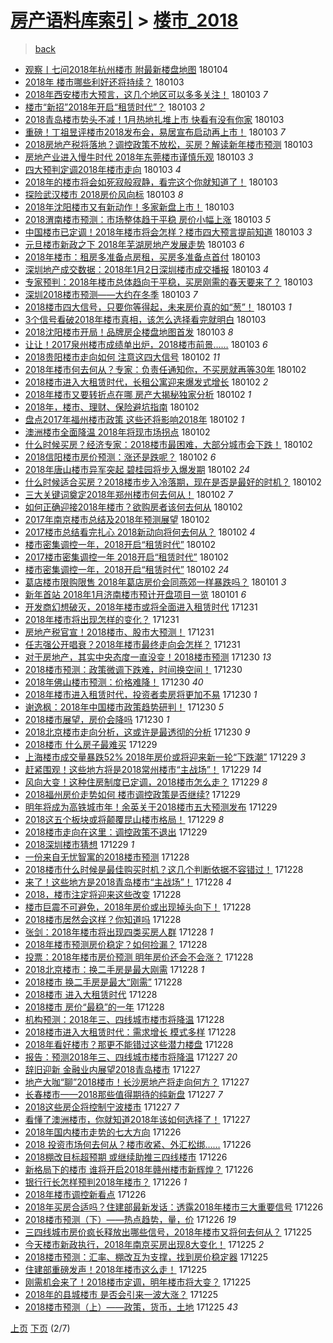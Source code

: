 [房产语料库索引](../../README.md)  > [楼市_2018](楼市_2018.md)
====
> [back](../README.md)

- [观察丨七问2018年杭州楼市 附最新楼盘地图](http://jkwz.applinzi.com/ittc/7054622946260157457.html#%E8%A7%82%E5%AF%9F%E4%B8%A8%E4%B8%83%E9%97%AE2018%E5%B9%B4%E6%9D%AD%E5%B7%9E%E6%A5%BC%E5%B8%82+%E9%99%84%E6%9C%80%E6%96%B0%E6%A5%BC%E7%9B%98%E5%9C%B0%E5%9B%BE) 180104  
- [2018年 楼市哪些利好还将持续？](http://jkwz.applinzi.com/ittc/7054455933327901702.html#2018%E5%B9%B4+%E6%A5%BC%E5%B8%82%E5%93%AA%E4%BA%9B%E5%88%A9%E5%A5%BD%E8%BF%98%E5%B0%86%E6%8C%81%E7%BB%AD%EF%BC%9F) 180103  
- [2018年西安楼市大预言，这几个地区可以多多关注！](http://jkwz.applinzi.com/ittc/7054441029862687761.html#2018%E5%B9%B4%E8%A5%BF%E5%AE%89%E6%A5%BC%E5%B8%82%E5%A4%A7%E9%A2%84%E8%A8%80%EF%BC%8C%E8%BF%99%E5%87%A0%E4%B8%AA%E5%9C%B0%E5%8C%BA%E5%8F%AF%E4%BB%A5%E5%A4%9A%E5%A4%9A%E5%85%B3%E6%B3%A8%EF%BC%81) 180103 *7* 
- [楼市“新招”2018年开启“租赁时代”？](http://jkwz.applinzi.com/ittc/7054427573130363914.html#%E6%A5%BC%E5%B8%82%E2%80%9C%E6%96%B0%E6%8B%9B%E2%80%9D2018%E5%B9%B4%E5%BC%80%E5%90%AF%E2%80%9C%E7%A7%9F%E8%B5%81%E6%97%B6%E4%BB%A3%E2%80%9D%EF%BC%9F) 180103 *2* 
- [2018青岛楼市势头不减！1月热地扎堆上市 快看有没有你家](http://jkwz.applinzi.com/ittc/7054414964939293707.html#2018%E9%9D%92%E5%B2%9B%E6%A5%BC%E5%B8%82%E5%8A%BF%E5%A4%B4%E4%B8%8D%E5%87%8F%EF%BC%811%E6%9C%88%E7%83%AD%E5%9C%B0%E6%89%8E%E5%A0%86%E4%B8%8A%E5%B8%82+%E5%BF%AB%E7%9C%8B%E6%9C%89%E6%B2%A1%E6%9C%89%E4%BD%A0%E5%AE%B6) 180103  
- [重磅！丁祖昱评楼市2018发布会，易居宣布启动再上市！](http://jkwz.applinzi.com/ittc/7054394567908918283.html#%E9%87%8D%E7%A3%85%EF%BC%81%E4%B8%81%E7%A5%96%E6%98%B1%E8%AF%84%E6%A5%BC%E5%B8%822018%E5%8F%91%E5%B8%83%E4%BC%9A%EF%BC%8C%E6%98%93%E5%B1%85%E5%AE%A3%E5%B8%83%E5%90%AF%E5%8A%A8%E5%86%8D%E4%B8%8A%E5%B8%82%EF%BC%81) 180103 *7* 
- [2018房地产税将落地？调控政策不放松，买房？解读新年楼市预测](http://jkwz.applinzi.com/ittc/7054377360613180427.html#2018%E6%88%BF%E5%9C%B0%E4%BA%A7%E7%A8%8E%E5%B0%86%E8%90%BD%E5%9C%B0%EF%BC%9F%E8%B0%83%E6%8E%A7%E6%94%BF%E7%AD%96%E4%B8%8D%E6%94%BE%E6%9D%BE%EF%BC%8C%E4%B9%B0%E6%88%BF%EF%BC%9F%E8%A7%A3%E8%AF%BB%E6%96%B0%E5%B9%B4%E6%A5%BC%E5%B8%82%E9%A2%84%E6%B5%8B) 180103  
- [房地产业进入慢牛时代 2018年东莞楼市谨慎乐观](http://jkwz.applinzi.com/ittc/7054371192578769937.html#%E6%88%BF%E5%9C%B0%E4%BA%A7%E4%B8%9A%E8%BF%9B%E5%85%A5%E6%85%A2%E7%89%9B%E6%97%B6%E4%BB%A3+2018%E5%B9%B4%E4%B8%9C%E8%8E%9E%E6%A5%BC%E5%B8%82%E8%B0%A8%E6%85%8E%E4%B9%90%E8%A7%82) 180103 *3* 
- [四大预判定调2018年楼市走向](http://jkwz.applinzi.com/ittc/7054365189695079435.html#%E5%9B%9B%E5%A4%A7%E9%A2%84%E5%88%A4%E5%AE%9A%E8%B0%832018%E5%B9%B4%E6%A5%BC%E5%B8%82%E8%B5%B0%E5%90%91) 180103 *4* 
- [2018年的楼市将会如死寂般寂静，看完这个你就知道了！](http://jkwz.applinzi.com/ittc/7054363952694166534.html#2018%E5%B9%B4%E7%9A%84%E6%A5%BC%E5%B8%82%E5%B0%86%E4%BC%9A%E5%A6%82%E6%AD%BB%E5%AF%82%E8%88%AC%E5%AF%82%E9%9D%99%EF%BC%8C%E7%9C%8B%E5%AE%8C%E8%BF%99%E4%B8%AA%E4%BD%A0%E5%B0%B1%E7%9F%A5%E9%81%93%E4%BA%86%EF%BC%81) 180103  
- [探险武汉楼市 2018房价风向标](http://jkwz.applinzi.com/ittc/7054362714665649158.html#%E6%8E%A2%E9%99%A9%E6%AD%A6%E6%B1%89%E6%A5%BC%E5%B8%82+2018%E6%88%BF%E4%BB%B7%E9%A3%8E%E5%90%91%E6%A0%87) 180103 *8* 
- [2018年沈阳楼市又有新动作！多家新盘上市！](http://jkwz.applinzi.com/ittc/7054344110847034378.html#2018%E5%B9%B4%E6%B2%88%E9%98%B3%E6%A5%BC%E5%B8%82%E5%8F%88%E6%9C%89%E6%96%B0%E5%8A%A8%E4%BD%9C%EF%BC%81%E5%A4%9A%E5%AE%B6%E6%96%B0%E7%9B%98%E4%B8%8A%E5%B8%82%EF%BC%81) 180103  
- [2018渭南楼市预测：市场整体趋于平稳 房价小幅上涨](http://jkwz.applinzi.com/ittc/7054314207393088518.html#2018%E6%B8%AD%E5%8D%97%E6%A5%BC%E5%B8%82%E9%A2%84%E6%B5%8B%EF%BC%9A%E5%B8%82%E5%9C%BA%E6%95%B4%E4%BD%93%E8%B6%8B%E4%BA%8E%E5%B9%B3%E7%A8%B3+%E6%88%BF%E4%BB%B7%E5%B0%8F%E5%B9%85%E4%B8%8A%E6%B6%A8) 180103 *5* 
- [中国楼市已定调！2018年楼市将会怎样？楼市四大预言提前知道](http://jkwz.applinzi.com/ittc/7054306821131469831.html#%E4%B8%AD%E5%9B%BD%E6%A5%BC%E5%B8%82%E5%B7%B2%E5%AE%9A%E8%B0%83%EF%BC%812018%E5%B9%B4%E6%A5%BC%E5%B8%82%E5%B0%86%E4%BC%9A%E6%80%8E%E6%A0%B7%EF%BC%9F%E6%A5%BC%E5%B8%82%E5%9B%9B%E5%A4%A7%E9%A2%84%E8%A8%80%E6%8F%90%E5%89%8D%E7%9F%A5%E9%81%93) 180103 *3* 
- [元旦楼市新政之下 2018年芜湖房地产发展走势](http://jkwz.applinzi.com/ittc/7054301344930726922.html#%E5%85%83%E6%97%A6%E6%A5%BC%E5%B8%82%E6%96%B0%E6%94%BF%E4%B9%8B%E4%B8%8B+2018%E5%B9%B4%E8%8A%9C%E6%B9%96%E6%88%BF%E5%9C%B0%E4%BA%A7%E5%8F%91%E5%B1%95%E8%B5%B0%E5%8A%BF) 180103 *6* 
- [2018年楼市：租房多准备点房租，买房多准备点首付](http://jkwz.applinzi.com/ittc/7054300963236480016.html#2018%E5%B9%B4%E6%A5%BC%E5%B8%82%EF%BC%9A%E7%A7%9F%E6%88%BF%E5%A4%9A%E5%87%86%E5%A4%87%E7%82%B9%E6%88%BF%E7%A7%9F%EF%BC%8C%E4%B9%B0%E6%88%BF%E5%A4%9A%E5%87%86%E5%A4%87%E7%82%B9%E9%A6%96%E4%BB%98) 180103  
- [深圳地产成交数据：2018年1月2日深圳楼市成交播报](http://jkwz.applinzi.com/ittc/7054299499134977041.html#%E6%B7%B1%E5%9C%B3%E5%9C%B0%E4%BA%A7%E6%88%90%E4%BA%A4%E6%95%B0%E6%8D%AE%EF%BC%9A2018%E5%B9%B41%E6%9C%882%E6%97%A5%E6%B7%B1%E5%9C%B3%E6%A5%BC%E5%B8%82%E6%88%90%E4%BA%A4%E6%92%AD%E6%8A%A5) 180103 *4* 
- [专家预判：2018年楼市总体趋向于平稳，买房刚需的春天要来了？](http://jkwz.applinzi.com/ittc/7054295294106141713.html#%E4%B8%93%E5%AE%B6%E9%A2%84%E5%88%A4%EF%BC%9A2018%E5%B9%B4%E6%A5%BC%E5%B8%82%E6%80%BB%E4%BD%93%E8%B6%8B%E5%90%91%E4%BA%8E%E5%B9%B3%E7%A8%B3%EF%BC%8C%E4%B9%B0%E6%88%BF%E5%88%9A%E9%9C%80%E7%9A%84%E6%98%A5%E5%A4%A9%E8%A6%81%E6%9D%A5%E4%BA%86%EF%BC%9F) 180103  
- [深圳2018楼市预测——大约在冬季](http://jkwz.applinzi.com/ittc/7054294655544329233.html#%E6%B7%B1%E5%9C%B32018%E6%A5%BC%E5%B8%82%E9%A2%84%E6%B5%8B%E2%80%94%E2%80%94%E5%A4%A7%E7%BA%A6%E5%9C%A8%E5%86%AC%E5%AD%A3) 180103 *7* 
- [2018楼市四大信号，只要你等得起，未来房价真的如“葱”！](http://jkwz.applinzi.com/ittc/7054293632113181706.html#2018%E6%A5%BC%E5%B8%82%E5%9B%9B%E5%A4%A7%E4%BF%A1%E5%8F%B7%EF%BC%8C%E5%8F%AA%E8%A6%81%E4%BD%A0%E7%AD%89%E5%BE%97%E8%B5%B7%EF%BC%8C%E6%9C%AA%E6%9D%A5%E6%88%BF%E4%BB%B7%E7%9C%9F%E7%9A%84%E5%A6%82%E2%80%9C%E8%91%B1%E2%80%9D%EF%BC%81) 180103 *1* 
- [3个信号看破2018年楼市真相，该怎么选择看完就明白](http://jkwz.applinzi.com/ittc/7053983099413595147.html#3%E4%B8%AA%E4%BF%A1%E5%8F%B7%E7%9C%8B%E7%A0%B42018%E5%B9%B4%E6%A5%BC%E5%B8%82%E7%9C%9F%E7%9B%B8%EF%BC%8C%E8%AF%A5%E6%80%8E%E4%B9%88%E9%80%89%E6%8B%A9%E7%9C%8B%E5%AE%8C%E5%B0%B1%E6%98%8E%E7%99%BD) 180103  
- [2018沈阳楼市开局！品牌房企楼盘地图首发](http://jkwz.applinzi.com/ittc/7054273286588859409.html#2018%E6%B2%88%E9%98%B3%E6%A5%BC%E5%B8%82%E5%BC%80%E5%B1%80%EF%BC%81%E5%93%81%E7%89%8C%E6%88%BF%E4%BC%81%E6%A5%BC%E7%9B%98%E5%9C%B0%E5%9B%BE%E9%A6%96%E5%8F%91) 180103 *8* 
- [让让！2017泉州楼市成绩单出炉，2018楼市前景……](http://jkwz.applinzi.com/ittc/7054088793378784262.html#%E8%AE%A9%E8%AE%A9%EF%BC%812017%E6%B3%89%E5%B7%9E%E6%A5%BC%E5%B8%82%E6%88%90%E7%BB%A9%E5%8D%95%E5%87%BA%E7%82%89%EF%BC%8C2018%E6%A5%BC%E5%B8%82%E5%89%8D%E6%99%AF%E2%80%A6%E2%80%A6) 180103 *6* 
- [2018贵阳楼市走向如何 注意这四大信号](http://jkwz.applinzi.com/ittc/7054111441173349387.html#2018%E8%B4%B5%E9%98%B3%E6%A5%BC%E5%B8%82%E8%B5%B0%E5%90%91%E5%A6%82%E4%BD%95+%E6%B3%A8%E6%84%8F%E8%BF%99%E5%9B%9B%E5%A4%A7%E4%BF%A1%E5%8F%B7) 180102 *11* 
- [2018年楼市何去何从？专家：负责任通知你，不买房就再等30年](http://jkwz.applinzi.com/ittc/7054077068990481424.html#2018%E5%B9%B4%E6%A5%BC%E5%B8%82%E4%BD%95%E5%8E%BB%E4%BD%95%E4%BB%8E%EF%BC%9F%E4%B8%93%E5%AE%B6%EF%BC%9A%E8%B4%9F%E8%B4%A3%E4%BB%BB%E9%80%9A%E7%9F%A5%E4%BD%A0%EF%BC%8C%E4%B8%8D%E4%B9%B0%E6%88%BF%E5%B0%B1%E5%86%8D%E7%AD%8930%E5%B9%B4) 180102  
- [2018楼市进入大租赁时代，长租公寓迎来爆发式增长](http://jkwz.applinzi.com/ittc/7054074281317630982.html#2018%E6%A5%BC%E5%B8%82%E8%BF%9B%E5%85%A5%E5%A4%A7%E7%A7%9F%E8%B5%81%E6%97%B6%E4%BB%A3%EF%BC%8C%E9%95%BF%E7%A7%9F%E5%85%AC%E5%AF%93%E8%BF%8E%E6%9D%A5%E7%88%86%E5%8F%91%E5%BC%8F%E5%A2%9E%E9%95%BF) 180102 *2* 
- [2018年楼市又要转折点在哪 房产大揭秘独家分析](http://jkwz.applinzi.com/ittc/7054070936792204295.html#2018%E5%B9%B4%E6%A5%BC%E5%B8%82%E5%8F%88%E8%A6%81%E8%BD%AC%E6%8A%98%E7%82%B9%E5%9C%A8%E5%93%AA+%E6%88%BF%E4%BA%A7%E5%A4%A7%E6%8F%AD%E7%A7%98%E7%8B%AC%E5%AE%B6%E5%88%86%E6%9E%90) 180102 *1* 
- [2018年，楼市、理财、保险避坑指南](http://jkwz.applinzi.com/ittc/7054069153831322641.html#2018%E5%B9%B4%EF%BC%8C%E6%A5%BC%E5%B8%82%E3%80%81%E7%90%86%E8%B4%A2%E3%80%81%E4%BF%9D%E9%99%A9%E9%81%BF%E5%9D%91%E6%8C%87%E5%8D%97) 180102  
- [盘点2017年福州楼市政策 这些还将影响2018年](http://jkwz.applinzi.com/ittc/7054036558796030992.html#%E7%9B%98%E7%82%B92017%E5%B9%B4%E7%A6%8F%E5%B7%9E%E6%A5%BC%E5%B8%82%E6%94%BF%E7%AD%96+%E8%BF%99%E4%BA%9B%E8%BF%98%E5%B0%86%E5%BD%B1%E5%93%8D2018%E5%B9%B4) 180102 *1* 
- [澳洲楼市全面降温 2018年将现市场拐点](http://jkwz.applinzi.com/ittc/7054031649421919243.html#%E6%BE%B3%E6%B4%B2%E6%A5%BC%E5%B8%82%E5%85%A8%E9%9D%A2%E9%99%8D%E6%B8%A9+2018%E5%B9%B4%E5%B0%86%E7%8E%B0%E5%B8%82%E5%9C%BA%E6%8B%90%E7%82%B9) 180102  
- [什么时候买房？经济专家：2018楼市最困难，大部分城市会下跌！](http://jkwz.applinzi.com/ittc/7054031113519891473.html#%E4%BB%80%E4%B9%88%E6%97%B6%E5%80%99%E4%B9%B0%E6%88%BF%EF%BC%9F%E7%BB%8F%E6%B5%8E%E4%B8%93%E5%AE%B6%EF%BC%9A2018%E6%A5%BC%E5%B8%82%E6%9C%80%E5%9B%B0%E9%9A%BE%EF%BC%8C%E5%A4%A7%E9%83%A8%E5%88%86%E5%9F%8E%E5%B8%82%E4%BC%9A%E4%B8%8B%E8%B7%8C%EF%BC%81) 180102  
- [2018信阳楼市房价预测：涨还是跌呢？](http://jkwz.applinzi.com/ittc/7054016328317273099.html#2018%E4%BF%A1%E9%98%B3%E6%A5%BC%E5%B8%82%E6%88%BF%E4%BB%B7%E9%A2%84%E6%B5%8B%EF%BC%9A%E6%B6%A8%E8%BF%98%E6%98%AF%E8%B7%8C%E5%91%A2%EF%BC%9F) 180102 *6* 
- [2018年唐山楼市异军突起 碧桂园将步入爆发期](http://jkwz.applinzi.com/ittc/7054011500371379206.html#2018%E5%B9%B4%E5%94%90%E5%B1%B1%E6%A5%BC%E5%B8%82%E5%BC%82%E5%86%9B%E7%AA%81%E8%B5%B7+%E7%A2%A7%E6%A1%82%E5%9B%AD%E5%B0%86%E6%AD%A5%E5%85%A5%E7%88%86%E5%8F%91%E6%9C%9F) 180102 *24* 
- [什么时候适合买房？2018楼市步入冷落期，现在是否是最好的时机？](http://jkwz.applinzi.com/ittc/7054011147601052688.html#%E4%BB%80%E4%B9%88%E6%97%B6%E5%80%99%E9%80%82%E5%90%88%E4%B9%B0%E6%88%BF%EF%BC%9F2018%E6%A5%BC%E5%B8%82%E6%AD%A5%E5%85%A5%E5%86%B7%E8%90%BD%E6%9C%9F%EF%BC%8C%E7%8E%B0%E5%9C%A8%E6%98%AF%E5%90%A6%E6%98%AF%E6%9C%80%E5%A5%BD%E7%9A%84%E6%97%B6%E6%9C%BA%EF%BC%9F) 180102  
- [三大关键词奠定2018年郑州楼市何去何从！](http://jkwz.applinzi.com/ittc/7054006384868197386.html#%E4%B8%89%E5%A4%A7%E5%85%B3%E9%94%AE%E8%AF%8D%E5%A5%A0%E5%AE%9A2018%E5%B9%B4%E9%83%91%E5%B7%9E%E6%A5%BC%E5%B8%82%E4%BD%95%E5%8E%BB%E4%BD%95%E4%BB%8E%EF%BC%81) 180102 *7* 
- [如何正确迎接2018年楼市？欲购房者该何去何从](http://jkwz.applinzi.com/ittc/7054006337975878673.html#%E5%A6%82%E4%BD%95%E6%AD%A3%E7%A1%AE%E8%BF%8E%E6%8E%A52018%E5%B9%B4%E6%A5%BC%E5%B8%82%EF%BC%9F%E6%AC%B2%E8%B4%AD%E6%88%BF%E8%80%85%E8%AF%A5%E4%BD%95%E5%8E%BB%E4%BD%95%E4%BB%8E) 180102  
- [2017年南京楼市总结及2018年预测展望](http://jkwz.applinzi.com/ittc/7053982017492878347.html#2017%E5%B9%B4%E5%8D%97%E4%BA%AC%E6%A5%BC%E5%B8%82%E6%80%BB%E7%BB%93%E5%8F%8A2018%E5%B9%B4%E9%A2%84%E6%B5%8B%E5%B1%95%E6%9C%9B) 180102  
- [2017楼市总结看完扎心 2018新动向将何去何从？](http://jkwz.applinzi.com/ittc/7053966674762400784.html#2017%E6%A5%BC%E5%B8%82%E6%80%BB%E7%BB%93%E7%9C%8B%E5%AE%8C%E6%89%8E%E5%BF%83+2018%E6%96%B0%E5%8A%A8%E5%90%91%E5%B0%86%E4%BD%95%E5%8E%BB%E4%BD%95%E4%BB%8E%EF%BC%9F) 180102 *4* 
- [楼市密集调控一年，2018开启“租赁时代”](http://jkwz.applinzi.com/ittc/7053923981684376587.html#%E6%A5%BC%E5%B8%82%E5%AF%86%E9%9B%86%E8%B0%83%E6%8E%A7%E4%B8%80%E5%B9%B4%EF%BC%8C2018%E5%BC%80%E5%90%AF%E2%80%9C%E7%A7%9F%E8%B5%81%E6%97%B6%E4%BB%A3%E2%80%9D) 180102  
- [2017楼市密集调控一年 2018开启“租赁时代”](http://jkwz.applinzi.com/ittc/7053906622668080139.html#2017%E6%A5%BC%E5%B8%82%E5%AF%86%E9%9B%86%E8%B0%83%E6%8E%A7%E4%B8%80%E5%B9%B4+2018%E5%BC%80%E5%90%AF%E2%80%9C%E7%A7%9F%E8%B5%81%E6%97%B6%E4%BB%A3%E2%80%9D) 180102  
- [楼市密集调控一年，2018开启“租赁时代”](http://jkwz.applinzi.com/ittc/7053885366136734730.html#%E6%A5%BC%E5%B8%82%E5%AF%86%E9%9B%86%E8%B0%83%E6%8E%A7%E4%B8%80%E5%B9%B4%EF%BC%8C2018%E5%BC%80%E5%90%AF%E2%80%9C%E7%A7%9F%E8%B5%81%E6%97%B6%E4%BB%A3%E2%80%9D) 180102 *24* 
- [葛店楼市限购限售 2018年葛店房价会同燕郊一样暴跌吗？](http://jkwz.applinzi.com/ittc/7053551766455452689.html#%E8%91%9B%E5%BA%97%E6%A5%BC%E5%B8%82%E9%99%90%E8%B4%AD%E9%99%90%E5%94%AE+2018%E5%B9%B4%E8%91%9B%E5%BA%97%E6%88%BF%E4%BB%B7%E4%BC%9A%E5%90%8C%E7%87%95%E9%83%8A%E4%B8%80%E6%A0%B7%E6%9A%B4%E8%B7%8C%E5%90%97%EF%BC%9F) 180101 *3* 
- [新年首站 2018年1月济南楼市预计开盘项目一览](http://jkwz.applinzi.com/ittc/7053527911875740688.html#%E6%96%B0%E5%B9%B4%E9%A6%96%E7%AB%99+2018%E5%B9%B41%E6%9C%88%E6%B5%8E%E5%8D%97%E6%A5%BC%E5%B8%82%E9%A2%84%E8%AE%A1%E5%BC%80%E7%9B%98%E9%A1%B9%E7%9B%AE%E4%B8%80%E8%A7%88) 180101 *6* 
- [开发商幻想破灭，2018年楼市或将全面进入租赁时代](http://jkwz.applinzi.com/ittc/7053347026161370128.html#%E5%BC%80%E5%8F%91%E5%95%86%E5%B9%BB%E6%83%B3%E7%A0%B4%E7%81%AD%EF%BC%8C2018%E5%B9%B4%E6%A5%BC%E5%B8%82%E6%88%96%E5%B0%86%E5%85%A8%E9%9D%A2%E8%BF%9B%E5%85%A5%E7%A7%9F%E8%B5%81%E6%97%B6%E4%BB%A3) 171231  
- [2018年楼市将出现怎样的变化？](http://jkwz.applinzi.com/ittc/7052817821396894736.html#2018%E5%B9%B4%E6%A5%BC%E5%B8%82%E5%B0%86%E5%87%BA%E7%8E%B0%E6%80%8E%E6%A0%B7%E7%9A%84%E5%8F%98%E5%8C%96%EF%BC%9F) 171231  
- [房地产税官宣！2018楼市、股市大预测！](http://jkwz.applinzi.com/ittc/7053232682790552583.html#%E6%88%BF%E5%9C%B0%E4%BA%A7%E7%A8%8E%E5%AE%98%E5%AE%A3%EF%BC%812018%E6%A5%BC%E5%B8%82%E3%80%81%E8%82%A1%E5%B8%82%E5%A4%A7%E9%A2%84%E6%B5%8B%EF%BC%81) 171231  
- [任志强公开唱衰？2018年楼市最终走向会怎样？](http://jkwz.applinzi.com/ittc/7053164154733462534.html#%E4%BB%BB%E5%BF%97%E5%BC%BA%E5%85%AC%E5%BC%80%E5%94%B1%E8%A1%B0%EF%BC%9F2018%E5%B9%B4%E6%A5%BC%E5%B8%82%E6%9C%80%E7%BB%88%E8%B5%B0%E5%90%91%E4%BC%9A%E6%80%8E%E6%A0%B7%EF%BC%9F) 171231  
- [对于房地产，其实中央态度一直没变！2018楼市预测](http://jkwz.applinzi.com/ittc/7052977202491032593.html#%E5%AF%B9%E4%BA%8E%E6%88%BF%E5%9C%B0%E4%BA%A7%EF%BC%8C%E5%85%B6%E5%AE%9E%E4%B8%AD%E5%A4%AE%E6%80%81%E5%BA%A6%E4%B8%80%E7%9B%B4%E6%B2%A1%E5%8F%98%EF%BC%812018%E6%A5%BC%E5%B8%82%E9%A2%84%E6%B5%8B) 171230 *13* 
- [2018楼市预测：政策微调下跌难，时间换空间！](http://jkwz.applinzi.com/ittc/7052977202407146512.html#2018%E6%A5%BC%E5%B8%82%E9%A2%84%E6%B5%8B%EF%BC%9A%E6%94%BF%E7%AD%96%E5%BE%AE%E8%B0%83%E4%B8%8B%E8%B7%8C%E9%9A%BE%EF%BC%8C%E6%97%B6%E9%97%B4%E6%8D%A2%E7%A9%BA%E9%97%B4%EF%BC%81) 171230  
- [2018年佛山楼市预测：价格难降！](http://jkwz.applinzi.com/ittc/7052956798938514449.html#2018%E5%B9%B4%E4%BD%9B%E5%B1%B1%E6%A5%BC%E5%B8%82%E9%A2%84%E6%B5%8B%EF%BC%9A%E4%BB%B7%E6%A0%BC%E9%9A%BE%E9%99%8D%EF%BC%81) 171230 *40* 
- [2018年楼市进入租赁时代，投资者卖房将更加不易](http://jkwz.applinzi.com/ittc/7052854815695045648.html#2018%E5%B9%B4%E6%A5%BC%E5%B8%82%E8%BF%9B%E5%85%A5%E7%A7%9F%E8%B5%81%E6%97%B6%E4%BB%A3%EF%BC%8C%E6%8A%95%E8%B5%84%E8%80%85%E5%8D%96%E6%88%BF%E5%B0%86%E6%9B%B4%E5%8A%A0%E4%B8%8D%E6%98%93) 171230 *1* 
- [谢逸枫：2018年中国楼市政策趋势研判！](http://jkwz.applinzi.com/ittc/7052847328614941713.html#%E8%B0%A2%E9%80%B8%E6%9E%AB%EF%BC%9A2018%E5%B9%B4%E4%B8%AD%E5%9B%BD%E6%A5%BC%E5%B8%82%E6%94%BF%E7%AD%96%E8%B6%8B%E5%8A%BF%E7%A0%94%E5%88%A4%EF%BC%81) 171230 *5* 
- [2018楼市展望，房价会降吗](http://jkwz.applinzi.com/ittc/7052829190523454480.html#2018%E6%A5%BC%E5%B8%82%E5%B1%95%E6%9C%9B%EF%BC%8C%E6%88%BF%E4%BB%B7%E4%BC%9A%E9%99%8D%E5%90%97) 171230 *1* 
- [2018北京楼市走向分析，这或许是最透彻的分析](http://jkwz.applinzi.com/ittc/7052801668435936273.html#2018%E5%8C%97%E4%BA%AC%E6%A5%BC%E5%B8%82%E8%B5%B0%E5%90%91%E5%88%86%E6%9E%90%EF%BC%8C%E8%BF%99%E6%88%96%E8%AE%B8%E6%98%AF%E6%9C%80%E9%80%8F%E5%BD%BB%E7%9A%84%E5%88%86%E6%9E%90) 171230 *9* 
- [2018楼市 什么房子最难买](http://jkwz.applinzi.com/ittc/7052547756667700240.html#2018%E6%A5%BC%E5%B8%82+%E4%BB%80%E4%B9%88%E6%88%BF%E5%AD%90%E6%9C%80%E9%9A%BE%E4%B9%B0) 171229  
- [上海楼市成交量暴跌52% 2018年房价或将迎来新一轮“下跌潮”](http://jkwz.applinzi.com/ittc/7052523399564231697.html#%E4%B8%8A%E6%B5%B7%E6%A5%BC%E5%B8%82%E6%88%90%E4%BA%A4%E9%87%8F%E6%9A%B4%E8%B7%8C52%25+2018%E5%B9%B4%E6%88%BF%E4%BB%B7%E6%88%96%E5%B0%86%E8%BF%8E%E6%9D%A5%E6%96%B0%E4%B8%80%E8%BD%AE%E2%80%9C%E4%B8%8B%E8%B7%8C%E6%BD%AE%E2%80%9D) 171229 *3* 
- [赶紧围观！这些地方将是2018常州楼市“主战场”！](http://jkwz.applinzi.com/ittc/7052520924304114704.html#%E8%B5%B6%E7%B4%A7%E5%9B%B4%E8%A7%82%EF%BC%81%E8%BF%99%E4%BA%9B%E5%9C%B0%E6%96%B9%E5%B0%86%E6%98%AF2018%E5%B8%B8%E5%B7%9E%E6%A5%BC%E5%B8%82%E2%80%9C%E4%B8%BB%E6%88%98%E5%9C%BA%E2%80%9D%EF%BC%81) 171229 *14* 
- [风向大变！这种住房制度已定调，2018楼市怎么走？](http://jkwz.applinzi.com/ittc/7052474639714878480.html#%E9%A3%8E%E5%90%91%E5%A4%A7%E5%8F%98%EF%BC%81%E8%BF%99%E7%A7%8D%E4%BD%8F%E6%88%BF%E5%88%B6%E5%BA%A6%E5%B7%B2%E5%AE%9A%E8%B0%83%EF%BC%8C2018%E6%A5%BC%E5%B8%82%E6%80%8E%E4%B9%88%E8%B5%B0%EF%BC%9F) 171229 *8* 
- [2018福州房价走势如何 楼市调控政策是否继续?](http://jkwz.applinzi.com/ittc/7052467317248623632.html#2018%E7%A6%8F%E5%B7%9E%E6%88%BF%E4%BB%B7%E8%B5%B0%E5%8A%BF%E5%A6%82%E4%BD%95+%E6%A5%BC%E5%B8%82%E8%B0%83%E6%8E%A7%E6%94%BF%E7%AD%96%E6%98%AF%E5%90%A6%E7%BB%A7%E7%BB%AD%3F) 171229  
- [明年将成为高铁城市年！余英关于2018楼市五大预测发布](http://jkwz.applinzi.com/ittc/7052448188353479697.html#%E6%98%8E%E5%B9%B4%E5%B0%86%E6%88%90%E4%B8%BA%E9%AB%98%E9%93%81%E5%9F%8E%E5%B8%82%E5%B9%B4%EF%BC%81%E4%BD%99%E8%8B%B1%E5%85%B3%E4%BA%8E2018%E6%A5%BC%E5%B8%82%E4%BA%94%E5%A4%A7%E9%A2%84%E6%B5%8B%E5%8F%91%E5%B8%83) 171229  
- [2018这五个板块或将颠覆昆山楼市格局！](http://jkwz.applinzi.com/ittc/7052429836776113168.html#2018%E8%BF%99%E4%BA%94%E4%B8%AA%E6%9D%BF%E5%9D%97%E6%88%96%E5%B0%86%E9%A2%A0%E8%A6%86%E6%98%86%E5%B1%B1%E6%A5%BC%E5%B8%82%E6%A0%BC%E5%B1%80%EF%BC%81) 171229 *8* 
- [2018楼市走向在这里：调控政策不退出](http://jkwz.applinzi.com/ittc/7052424777484993552.html#2018%E6%A5%BC%E5%B8%82%E8%B5%B0%E5%90%91%E5%9C%A8%E8%BF%99%E9%87%8C%EF%BC%9A%E8%B0%83%E6%8E%A7%E6%94%BF%E7%AD%96%E4%B8%8D%E9%80%80%E5%87%BA) 171229  
- [2018深圳楼市猜想](http://jkwz.applinzi.com/ittc/7052343308209095697.html#2018%E6%B7%B1%E5%9C%B3%E6%A5%BC%E5%B8%82%E7%8C%9C%E6%83%B3) 171229 *1* 
- [一份来自无忧智寓的2018楼市预测](http://jkwz.applinzi.com/ittc/7052230091776476176.html#%E4%B8%80%E4%BB%BD%E6%9D%A5%E8%87%AA%E6%97%A0%E5%BF%A7%E6%99%BA%E5%AF%93%E7%9A%842018%E6%A5%BC%E5%B8%82%E9%A2%84%E6%B5%8B) 171228  
- [2018楼市什么时候是最佳购买时机？这几个判断依据不容错过！](http://jkwz.applinzi.com/ittc/7052204863633490961.html#2018%E6%A5%BC%E5%B8%82%E4%BB%80%E4%B9%88%E6%97%B6%E5%80%99%E6%98%AF%E6%9C%80%E4%BD%B3%E8%B4%AD%E4%B9%B0%E6%97%B6%E6%9C%BA%EF%BC%9F%E8%BF%99%E5%87%A0%E4%B8%AA%E5%88%A4%E6%96%AD%E4%BE%9D%E6%8D%AE%E4%B8%8D%E5%AE%B9%E9%94%99%E8%BF%87%EF%BC%81) 171228  
- [来了！这些地方是2018青岛楼市“主战场”！](http://jkwz.applinzi.com/ittc/7052151334210372625.html#%E6%9D%A5%E4%BA%86%EF%BC%81%E8%BF%99%E4%BA%9B%E5%9C%B0%E6%96%B9%E6%98%AF2018%E9%9D%92%E5%B2%9B%E6%A5%BC%E5%B8%82%E2%80%9C%E4%B8%BB%E6%88%98%E5%9C%BA%E2%80%9D%EF%BC%81) 171228 *4* 
- [2018，楼市注定将迎来这些改变](http://jkwz.applinzi.com/ittc/7052150365951099920.html#2018%EF%BC%8C%E6%A5%BC%E5%B8%82%E6%B3%A8%E5%AE%9A%E5%B0%86%E8%BF%8E%E6%9D%A5%E8%BF%99%E4%BA%9B%E6%94%B9%E5%8F%98) 171228  
- [楼市巨震不可避免，2018年房价或出现掉头向下！](http://jkwz.applinzi.com/ittc/7052148931327165457.html#%E6%A5%BC%E5%B8%82%E5%B7%A8%E9%9C%87%E4%B8%8D%E5%8F%AF%E9%81%BF%E5%85%8D%EF%BC%8C2018%E5%B9%B4%E6%88%BF%E4%BB%B7%E6%88%96%E5%87%BA%E7%8E%B0%E6%8E%89%E5%A4%B4%E5%90%91%E4%B8%8B%EF%BC%81) 171228  
- [2018楼市居然会这样？你知道吗](http://jkwz.applinzi.com/ittc/7052129466845758481.html#2018%E6%A5%BC%E5%B8%82%E5%B1%85%E7%84%B6%E4%BC%9A%E8%BF%99%E6%A0%B7%EF%BC%9F%E4%BD%A0%E7%9F%A5%E9%81%93%E5%90%97) 171228  
- [张剑：2018年楼市将出现四类买房人群](http://jkwz.applinzi.com/ittc/7052107502219428881.html#%E5%BC%A0%E5%89%91%EF%BC%9A2018%E5%B9%B4%E6%A5%BC%E5%B8%82%E5%B0%86%E5%87%BA%E7%8E%B0%E5%9B%9B%E7%B1%BB%E4%B9%B0%E6%88%BF%E4%BA%BA%E7%BE%A4) 171228 *1* 
- [2018年楼市预测房价稳定？如何捡漏？](http://jkwz.applinzi.com/ittc/7052094476703499280.html#2018%E5%B9%B4%E6%A5%BC%E5%B8%82%E9%A2%84%E6%B5%8B%E6%88%BF%E4%BB%B7%E7%A8%B3%E5%AE%9A%EF%BC%9F%E5%A6%82%E4%BD%95%E6%8D%A1%E6%BC%8F%EF%BC%9F) 171228  
- [投票：2018年楼市房价预测 明年房价还会不会涨？](http://jkwz.applinzi.com/ittc/7052077717044872208.html#%E6%8A%95%E7%A5%A8%EF%BC%9A2018%E5%B9%B4%E6%A5%BC%E5%B8%82%E6%88%BF%E4%BB%B7%E9%A2%84%E6%B5%8B+%E6%98%8E%E5%B9%B4%E6%88%BF%E4%BB%B7%E8%BF%98%E4%BC%9A%E4%B8%8D%E4%BC%9A%E6%B6%A8%EF%BC%9F) 171228  
- [2018北京楼市：换二手房是最大刚需](http://jkwz.applinzi.com/ittc/7052068205596509201.html#2018%E5%8C%97%E4%BA%AC%E6%A5%BC%E5%B8%82%EF%BC%9A%E6%8D%A2%E4%BA%8C%E6%89%8B%E6%88%BF%E6%98%AF%E6%9C%80%E5%A4%A7%E5%88%9A%E9%9C%80) 171228 *1* 
- [2018楼市 换二手房是最大“刚需”](http://jkwz.applinzi.com/ittc/7052052607856542736.html#2018%E6%A5%BC%E5%B8%82+%E6%8D%A2%E4%BA%8C%E6%89%8B%E6%88%BF%E6%98%AF%E6%9C%80%E5%A4%A7%E2%80%9C%E5%88%9A%E9%9C%80%E2%80%9D) 171228  
- [2018楼市 进入大租赁时代](http://jkwz.applinzi.com/ittc/7052034125127484432.html#2018%E6%A5%BC%E5%B8%82+%E8%BF%9B%E5%85%A5%E5%A4%A7%E7%A7%9F%E8%B5%81%E6%97%B6%E4%BB%A3) 171228  
- [2018楼市 房价“最稳”的一年](http://jkwz.applinzi.com/ittc/7052031864200496145.html#2018%E6%A5%BC%E5%B8%82+%E6%88%BF%E4%BB%B7%E2%80%9C%E6%9C%80%E7%A8%B3%E2%80%9D%E7%9A%84%E4%B8%80%E5%B9%B4) 171228  
- [机构预测：2018年三、四线城市楼市将降温](http://jkwz.applinzi.com/ittc/7052025738515973136.html#%E6%9C%BA%E6%9E%84%E9%A2%84%E6%B5%8B%EF%BC%9A2018%E5%B9%B4%E4%B8%89%E3%80%81%E5%9B%9B%E7%BA%BF%E5%9F%8E%E5%B8%82%E6%A5%BC%E5%B8%82%E5%B0%86%E9%99%8D%E6%B8%A9) 171228  
- [2018楼市进入大租赁时代：需求增长 模式多样](http://jkwz.applinzi.com/ittc/7052023095756325904.html#2018%E6%A5%BC%E5%B8%82%E8%BF%9B%E5%85%A5%E5%A4%A7%E7%A7%9F%E8%B5%81%E6%97%B6%E4%BB%A3%EF%BC%9A%E9%9C%80%E6%B1%82%E5%A2%9E%E9%95%BF+%E6%A8%A1%E5%BC%8F%E5%A4%9A%E6%A0%B7) 171228  
- [2018年看好楼市？那更不能错过这些潜力楼盘](http://jkwz.applinzi.com/ittc/7051909562024592400.html#2018%E5%B9%B4%E7%9C%8B%E5%A5%BD%E6%A5%BC%E5%B8%82%EF%BC%9F%E9%82%A3%E6%9B%B4%E4%B8%8D%E8%83%BD%E9%94%99%E8%BF%87%E8%BF%99%E4%BA%9B%E6%BD%9C%E5%8A%9B%E6%A5%BC%E7%9B%98) 171228  
- [报告：预测2018年三、四线城市楼市将降温](http://jkwz.applinzi.com/ittc/7051808107909350416.html#%E6%8A%A5%E5%91%8A%EF%BC%9A%E9%A2%84%E6%B5%8B2018%E5%B9%B4%E4%B8%89%E3%80%81%E5%9B%9B%E7%BA%BF%E5%9F%8E%E5%B8%82%E6%A5%BC%E5%B8%82%E5%B0%86%E9%99%8D%E6%B8%A9) 171227 *20* 
- [辞旧迎新 金融业内展望2018青岛楼市](http://jkwz.applinzi.com/ittc/7051762253307577360.html#%E8%BE%9E%E6%97%A7%E8%BF%8E%E6%96%B0+%E9%87%91%E8%9E%8D%E4%B8%9A%E5%86%85%E5%B1%95%E6%9C%9B2018%E9%9D%92%E5%B2%9B%E6%A5%BC%E5%B8%82) 171227  
- [地产大咖“聊”2018楼市！长沙房地产将走向何方？](http://jkwz.applinzi.com/ittc/7051760593411769360.html#%E5%9C%B0%E4%BA%A7%E5%A4%A7%E5%92%96%E2%80%9C%E8%81%8A%E2%80%9D2018%E6%A5%BC%E5%B8%82%EF%BC%81%E9%95%BF%E6%B2%99%E6%88%BF%E5%9C%B0%E4%BA%A7%E5%B0%86%E8%B5%B0%E5%90%91%E4%BD%95%E6%96%B9%EF%BC%9F) 171227  
- [长春楼市——2018那些值得期待的纯新盘](http://jkwz.applinzi.com/ittc/7051704517152736273.html#%E9%95%BF%E6%98%A5%E6%A5%BC%E5%B8%82%E2%80%94%E2%80%942018%E9%82%A3%E4%BA%9B%E5%80%BC%E5%BE%97%E6%9C%9F%E5%BE%85%E7%9A%84%E7%BA%AF%E6%96%B0%E7%9B%98) 171227 *7* 
- [2018这些房企将控制宁波楼市](http://jkwz.applinzi.com/ittc/7051693536179651601.html#2018%E8%BF%99%E4%BA%9B%E6%88%BF%E4%BC%81%E5%B0%86%E6%8E%A7%E5%88%B6%E5%AE%81%E6%B3%A2%E6%A5%BC%E5%B8%82) 171227 *7* 
- [看懂了澳洲楼市，你就知道2018年该如何选择了！](http://jkwz.applinzi.com/ittc/7051684569835635728.html#%E7%9C%8B%E6%87%82%E4%BA%86%E6%BE%B3%E6%B4%B2%E6%A5%BC%E5%B8%82%EF%BC%8C%E4%BD%A0%E5%B0%B1%E7%9F%A5%E9%81%932018%E5%B9%B4%E8%AF%A5%E5%A6%82%E4%BD%95%E9%80%89%E6%8B%A9%E4%BA%86%EF%BC%81) 171227  
- [2018年国内楼市走势的七大方向](http://jkwz.applinzi.com/ittc/7051502991561982992.html#2018%E5%B9%B4%E5%9B%BD%E5%86%85%E6%A5%BC%E5%B8%82%E8%B5%B0%E5%8A%BF%E7%9A%84%E4%B8%83%E5%A4%A7%E6%96%B9%E5%90%91) 171226  
- [2018 投资市场何去何从？楼市收紧、外汇松绑……](http://jkwz.applinzi.com/ittc/7051465836361942033.html#2018+%E6%8A%95%E8%B5%84%E5%B8%82%E5%9C%BA%E4%BD%95%E5%8E%BB%E4%BD%95%E4%BB%8E%EF%BC%9F%E6%A5%BC%E5%B8%82%E6%94%B6%E7%B4%A7%E3%80%81%E5%A4%96%E6%B1%87%E6%9D%BE%E7%BB%91%E2%80%A6%E2%80%A6) 171226  
- [2018棚改目标超预期 或继续助推三四线楼市](http://jkwz.applinzi.com/ittc/7051436753473258512.html#2018%E6%A3%9A%E6%94%B9%E7%9B%AE%E6%A0%87%E8%B6%85%E9%A2%84%E6%9C%9F+%E6%88%96%E7%BB%A7%E7%BB%AD%E5%8A%A9%E6%8E%A8%E4%B8%89%E5%9B%9B%E7%BA%BF%E6%A5%BC%E5%B8%82) 171226  
- [新格局下的楼市 谁将开启2018年赣州楼市新辉煌？](http://jkwz.applinzi.com/ittc/7051430017353909265.html#%E6%96%B0%E6%A0%BC%E5%B1%80%E4%B8%8B%E7%9A%84%E6%A5%BC%E5%B8%82+%E8%B0%81%E5%B0%86%E5%BC%80%E5%90%AF2018%E5%B9%B4%E8%B5%A3%E5%B7%9E%E6%A5%BC%E5%B8%82%E6%96%B0%E8%BE%89%E7%85%8C%EF%BC%9F) 171226  
- [银行行长怎样预判2018年楼市？](http://jkwz.applinzi.com/ittc/7051391931349730321.html#%E9%93%B6%E8%A1%8C%E8%A1%8C%E9%95%BF%E6%80%8E%E6%A0%B7%E9%A2%84%E5%88%A42018%E5%B9%B4%E6%A5%BC%E5%B8%82%EF%BC%9F) 171226 *1* 
- [2018年楼市调控新看点](http://jkwz.applinzi.com/ittc/7051389539132638224.html#2018%E5%B9%B4%E6%A5%BC%E5%B8%82%E8%B0%83%E6%8E%A7%E6%96%B0%E7%9C%8B%E7%82%B9) 171226  
- [2018年买房合适吗？住建部最新发话：透露2018年楼市三大重要信号](http://jkwz.applinzi.com/ittc/7051336993475134481.html#2018%E5%B9%B4%E4%B9%B0%E6%88%BF%E5%90%88%E9%80%82%E5%90%97%EF%BC%9F%E4%BD%8F%E5%BB%BA%E9%83%A8%E6%9C%80%E6%96%B0%E5%8F%91%E8%AF%9D%EF%BC%9A%E9%80%8F%E9%9C%B22018%E5%B9%B4%E6%A5%BC%E5%B8%82%E4%B8%89%E5%A4%A7%E9%87%8D%E8%A6%81%E4%BF%A1%E5%8F%B7) 171226  
- [2018楼市预测（下）——热点趋势，量，价](http://jkwz.applinzi.com/ittc/7051322835606176784.html#2018%E6%A5%BC%E5%B8%82%E9%A2%84%E6%B5%8B%EF%BC%88%E4%B8%8B%EF%BC%89%E2%80%94%E2%80%94%E7%83%AD%E7%82%B9%E8%B6%8B%E5%8A%BF%EF%BC%8C%E9%87%8F%EF%BC%8C%E4%BB%B7) 171226 *19* 
- [三四线城市房价疯长释放出哪些信号，2018年楼市又将何去何从？](http://jkwz.applinzi.com/ittc/7051123553456358417.html#%E4%B8%89%E5%9B%9B%E7%BA%BF%E5%9F%8E%E5%B8%82%E6%88%BF%E4%BB%B7%E7%96%AF%E9%95%BF%E9%87%8A%E6%94%BE%E5%87%BA%E5%93%AA%E4%BA%9B%E4%BF%A1%E5%8F%B7%EF%BC%8C2018%E5%B9%B4%E6%A5%BC%E5%B8%82%E5%8F%88%E5%B0%86%E4%BD%95%E5%8E%BB%E4%BD%95%E4%BB%8E%EF%BC%9F) 171225  
- [今天楼市新政执行，2018年南京买房出现8大变化！](http://jkwz.applinzi.com/ittc/7051101615795209232.html#%E4%BB%8A%E5%A4%A9%E6%A5%BC%E5%B8%82%E6%96%B0%E6%94%BF%E6%89%A7%E8%A1%8C%EF%BC%8C2018%E5%B9%B4%E5%8D%97%E4%BA%AC%E4%B9%B0%E6%88%BF%E5%87%BA%E7%8E%B08%E5%A4%A7%E5%8F%98%E5%8C%96%EF%BC%81) 171225 *2* 
- [2018楼市预测：汇率、棚改互为支撑，找到房价稳定器](http://jkwz.applinzi.com/ittc/7051083360959464464.html#2018%E6%A5%BC%E5%B8%82%E9%A2%84%E6%B5%8B%EF%BC%9A%E6%B1%87%E7%8E%87%E3%80%81%E6%A3%9A%E6%94%B9%E4%BA%92%E4%B8%BA%E6%94%AF%E6%92%91%EF%BC%8C%E6%89%BE%E5%88%B0%E6%88%BF%E4%BB%B7%E7%A8%B3%E5%AE%9A%E5%99%A8) 171225  
- [住建部重磅发声！2018年楼市这么走！](http://jkwz.applinzi.com/ittc/7051076018729649169.html#%E4%BD%8F%E5%BB%BA%E9%83%A8%E9%87%8D%E7%A3%85%E5%8F%91%E5%A3%B0%EF%BC%812018%E5%B9%B4%E6%A5%BC%E5%B8%82%E8%BF%99%E4%B9%88%E8%B5%B0%EF%BC%81) 171225  
- [刚需机会来了！2018楼市定调，明年楼市将大变？](http://jkwz.applinzi.com/ittc/7051040379434959889.html#%E5%88%9A%E9%9C%80%E6%9C%BA%E4%BC%9A%E6%9D%A5%E4%BA%86%EF%BC%812018%E6%A5%BC%E5%B8%82%E5%AE%9A%E8%B0%83%EF%BC%8C%E6%98%8E%E5%B9%B4%E6%A5%BC%E5%B8%82%E5%B0%86%E5%A4%A7%E5%8F%98%EF%BC%9F) 171225  
- [2018年的县城楼市 是否会引来一波大涨？](http://jkwz.applinzi.com/ittc/7050965818391659537.html#2018%E5%B9%B4%E7%9A%84%E5%8E%BF%E5%9F%8E%E6%A5%BC%E5%B8%82+%E6%98%AF%E5%90%A6%E4%BC%9A%E5%BC%95%E6%9D%A5%E4%B8%80%E6%B3%A2%E5%A4%A7%E6%B6%A8%EF%BC%9F) 171225  
- [2018楼市预测（上）——政策，货币，土地](http://jkwz.applinzi.com/ittc/7050948264021459985.html#2018%E6%A5%BC%E5%B8%82%E9%A2%84%E6%B5%8B%EF%BC%88%E4%B8%8A%EF%BC%89%E2%80%94%E2%80%94%E6%94%BF%E7%AD%96%EF%BC%8C%E8%B4%A7%E5%B8%81%EF%BC%8C%E5%9C%9F%E5%9C%B0) 171225 *43* 


 [上页](楼市_20183.md) [下页](楼市_20181.md)          (2/7)
